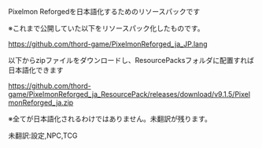 Pixelmon Reforgedを日本語化するためのリソースパックです

※これまで公開していた以下をリソースパック化したものです。

https://github.com/thord-game/PixelmonReforged_ja_JP.lang


以下からzipファイルをダウンロードし、ResourcePacksフォルダに配置すれば日本語化できます

https://github.com/thord-game/PixelmonReforged_ja_ResourcePack/releases/download/v9.1.5/PixelmonReforged_ja.zip

※全てが日本語化されるわけではありません。未翻訳が残ります。

未翻訳:設定,NPC,TCG
